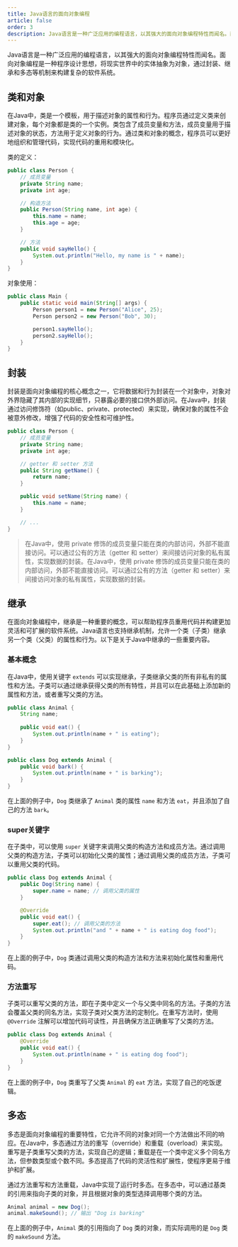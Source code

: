```yaml
---
title: Java语言的面向对象编程
article: false
order: 3
description: Java语言是一种广泛应用的编程语言，以其强大的面向对象编程特性而闻名。面向对象编程是一种程序设计思想，将现实世界中的实体抽象为对象，通过封装、继承和多态等机制来构建复杂的软件系统。
---
```


Java语言是一种广泛应用的编程语言，以其强大的面向对象编程特性而闻名。面向对象编程是一种程序设计思想，将现实世界中的实体抽象为对象，通过封装、继承和多态等机制来构建复杂的软件系统。

## 类和对象

在Java中，类是一个模板，用于描述对象的属性和行为。程序员通过定义类来创建对象，每个对象都是类的一个实例。类包含了成员变量和方法，成员变量用于描述对象的状态，方法用于定义对象的行为。通过类和对象的概念，程序员可以更好地组织和管理代码，实现代码的重用和模块化。

类的定义：

```java
public class Person {
    // 成员变量
    private String name;
    private int age;

    // 构造方法
    public Person(String name, int age) {
        this.name = name;
        this.age = age;
    }

    // 方法
    public void sayHello() {
        System.out.println("Hello, my name is " + name);
    }
}
```

对象使用：

```java
public class Main {
    public static void main(String[] args) {
        Person person1 = new Person("Alice", 25);
        Person person2 = new Person("Bob", 30);

        person1.sayHello();
        person2.sayHello();
    }
}
```

## 封装

封装是面向对象编程的核心概念之一，它将数据和行为封装在一个对象中，对象对外界隐藏了其内部的实现细节，只暴露必要的接口供外部访问。在Java中，封装通过访问修饰符（如public、private、protected）来实现，确保对象的属性不会被意外修改，增强了代码的安全性和可维护性。

```java
public class Person {
    // 成员变量
    private String name;
    private int age;

    // getter 和 setter 方法
    public String getName() {
        return name;
    }

    public void setName(String name) {
        this.name = name;
    }

    // ...
}
```

> 在Java中，使用 private 修饰的成员变量只能在类的内部访问，外部不能直接访问。可以通过公有的方法（getter 和 setter）来间接访问对象的私有属性，实现数据的封装。在Java中，使用 private 修饰的成员变量只能在类的内部访问，外部不能直接访问。可以通过公有的方法（getter 和 setter）来间接访问对象的私有属性，实现数据的封装。

## 继承

在面向对象编程中，继承是一种重要的概念，可以帮助程序员重用代码并构建更加灵活和可扩展的软件系统。Java语言也支持继承机制，允许一个类（子类）继承另一个类（父类）的属性和行为。以下是关于Java中继承的一些重要内容。

### 基本概念

在Java中，使用关键字 `extends` 可以实现继承，子类继承父类的所有非私有的属性和方法。子类可以通过继承获得父类的所有特性，并且可以在此基础上添加新的属性和方法，或者重写父类的方法。

```java
public class Animal {
    String name;
    
    public void eat() {
        System.out.println(name + " is eating");
    }
}

public class Dog extends Animal {
    public void bark() {
        System.out.println(name + " is barking");
    }
}
```

在上面的例子中，`Dog` 类继承了 `Animal` 类的属性 `name` 和方法 `eat`，并且添加了自己的方法 `bark`。

### super关键字

在子类中，可以使用 `super` 关键字来调用父类的构造方法和成员方法。通过调用父类的构造方法，子类可以初始化父类的属性；通过调用父类的成员方法，子类可以重用父类的代码。

```java
public class Dog extends Animal {
    public Dog(String name) {
        super.name = name; // 调用父类的属性
    }

    @Override
    public void eat() {
        super.eat(); // 调用父类的方法
        System.out.println("and " + name + " is eating dog food");
    }
}
```

在上面的例子中，`Dog` 类通过调用父类的构造方法和方法来初始化属性和重用代码。

### 方法重写

子类可以重写父类的方法，即在子类中定义一个与父类中同名的方法。子类的方法会覆盖父类的同名方法，实现子类对父类方法的定制化。在重写方法时，使用 `@Override` 注解可以增加代码可读性，并且确保方法正确重写了父类的方法。

```java
public class Dog extends Animal {
    @Override
    public void eat() {
        System.out.println(name + " is eating dog food");
    }
}
```

在上面的例子中，`Dog` 类重写了父类 `Animal` 的 `eat` 方法，实现了自己的吃饭逻辑。

## 多态

多态是面向对象编程的重要特性，它允许不同的对象对同一个方法做出不同的响应。在Java中，多态通过方法的重写（override）和重载（overload）来实现。重写是子类重写父类的方法，实现自己的逻辑；重载是在一个类中定义多个同名方法，但参数类型或个数不同。多态提高了代码的灵活性和扩展性，使程序更易于维护和扩展。

通过方法重写和方法重载，Java中实现了运行时多态。在多态中，可以通过基类的引用来指向子类的对象，并且根据对象的类型选择调用哪个类的方法。

```java
Animal animal = new Dog();
animal.makeSound(); // 输出 "Dog is barking"
```

在上面的例子中，`Animal` 类的引用指向了 `Dog` 类的对象，而实际调用的是 `Dog` 类的 `makeSound` 方法。

